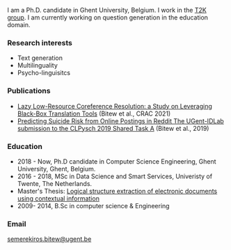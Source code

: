 
I am a Ph.D. candidate in Ghent University, Belgium. 
I work in the [T2K group](https://ugentt2k.github.io/). 
I am currently working on question generation in the education domain. 

### Research interests
- Text generation
- Multilinguality
- Psycho-linguisitcs 

### Publications
- [Lazy Low-Resource Coreference Resolution: a Study on Leveraging Black-Box Translation Tools](https://aclanthology.org/2021.crac-1.6) (Bitew et al., CRAC 2021)
- [Predicting Suicide Risk from Online Postings in Reddit The UGent-IDLab submission to the CLPysch 2019 Shared Task A](https://aclanthology.org/W19-3019) (Bitew et al., 2019)


### Education
- 2018 - Now, Ph.D candidate in Computer Science Engineering, Ghent University, Ghent, Belgium.
- 2016 - 2018, MSc in Data Science and Smart Services, Univeristy of Twente, The Netherlands. 
-  Master's Thesis: [Logical structure extraction of electronic documents using contextual information](http://essay.utwente.nl/76427/1/BITEW_MA_EEMCS.pdf)
- 2009- 2014, B.Sc in computer science & Engineering 


### Email
semerekiros.bitew@ugent.be
